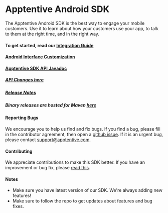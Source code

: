 # Apptentive Android SDK

The Apptentive Android SDK is the best way to engage your mobile customers. Use it to learn about how your customers
use your app, to talk to them at the right time, and in the right way.

#### To get started, read our [Integration Guide](https://learn.apptentive.com/knowledge-base/android-integration-reference/)

#### [Android Interface Customization](https://learn.apptentive.com/knowledge-base/android-interface-customization/)

#### [Apptentive SDK API Javadoc](http://www.apptentive.com/docs/android/api)

##### [API Changes here](docs/APIChanges.md)

##### [Release Notes](https://learn.apptentive.com/knowledge-base/android-sdk-release-notes/)

##### Binary releases are hosted for Maven [here](http://search.maven.org/#artifactdetails|com.apptentive|apptentive-android|5.5.1|aar)

#### Reporting Bugs

We encourage you to help us find and fix bugs. If you find a bug, please fill in the contributor agreement, then open a [github issue](https://github.com/apptentive/apptentive-android/issues?direction=desc&sort=created&state=open).
If it is an urgent bug, please contact support@apptentive.com.

#### Contributing

We appreciate contributions to make this SDK better. If you have an improvement or bug fix, please [read this](CONTRIBUTING.md).

#### Notes

* Make sure you have latest version of our SDK. We're always adding new features!
* Make sure to follow the repo to get updates about features and bug fixes.

